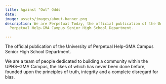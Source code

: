 ```yaml
---
title: Against "Owl" Odds
date: 
image: assets/images/about-banner.png
description: We are Perpetual Today, the official publication of the University of
  Perpetual Help-GMA Campus Senior High School Department.

---
```

The official publication of the University of Perpetual Help-GMA Campus Senior High School Department.

We are a team of people dedicated to building a community within the UPHS–GMA Campus, the likes of which has never been done before, founded upon the principles of truth, integrity and a complete disregard for bias.